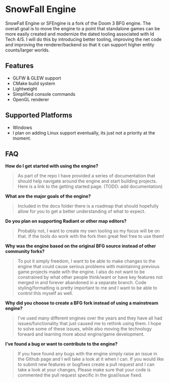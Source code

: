 # SnowFall Engine

SnowFall Engine or SFEngine is a fork of the Doom 3 BFG engine. The overall goal is to move the engine to a point that standalone games can be more easily created and modernize the dated tooling associated with Id Tech 4/5. I will do this by introducing better tooling, improving the net code and improving the renderer/backend so that it can support higher entity counts/larger worlds.

## Features

- GLFW & GLEW support
- CMake build system
- Lightweight
- Simplified console commands
- OpenGL renderer

## Supported Platforms

- Windows
- I plan on adding Linux support eventually, its just not a priority at the moment.

## FAQ

**How do I get started with using the engine?**

> As part of the repo I have provided a series of documentation that should help navigate around the engine and start building projects. Here is a link to the getting started page. (TODO: add documentation)
> 

**What are the major goals of the engine?**

> Included in the docs folder there is a roadmap that should hopefully allow for you to get a better understanding of what to expect.
> 

**Do you plan on supporting Radiant or other map editors?**

> Probably not, I want to create my own tooling so my focus will be on that. If the tools do work with the fork then great feel free to use them!
> 

**Why was the engine based on the original BFG source instead of other community forks?**

> To put it simply freedom, I want to be able to make changes to the engine that could cause serious problems with maintaining previous game projects made with the engine. I also do not want to be constrained by what other people think/want or have key features not merged in and forever abandoned in a separate branch. Code styling/formatting is pretty important to me and I want to be able to control this myself as well.
> 

**Why did you choose to create a BFG fork instead of using a mainstream engine?**

> I’ve used many different engines over the years and they have all had issues/functionality that just caused me to rethink using them. I hope to solve some of these issues, while also moving the technology forward and learning more about engine/game development.
> 

**I’ve found a bug or want to contribute to the engine?**

> If you have found any bugs with the engine simply raise an issue in the Github page and I will take a look at it when I can. If you would like to submit new features or bugfixes create a pull request and I can take a look at your changes, Please make sure that your code is commented the pull request specific in the goal/issue fixed.
>
